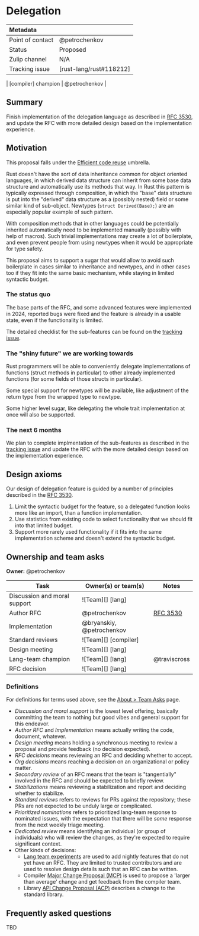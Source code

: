 # Delegation

| Metadata           |                                    |
| :--                | :--                                |
| Point of contact   | @petrochenkov                      |
| Status             | Proposed                           |
| Zulip channel      | N/A                                |
| Tracking issue     | [rust-lang/rust#118212]            |

| [compiler] champion | @petrochenkov |
## Summary

Finish implementation of the delegation language as described in [RFC 3530], and update the RFC
with more detailed design based on the implementation experience.

## Motivation

This proposal falls under the [Efficient code reuse](https://github.com/rust-lang/rfcs/issues/349)
umbrella.

Rust doesn't have the sort of data inheritance common for object oriented languages, in which
derived data structure can inherit from some base data structure and automatically use its methods
that way.
In Rust this pattern is typically expressed through composition, in which the "base" data structure
is put into the "derived" data structure as a (possibly nested) field or some similar kind of
sub-object.
Newtypes (`struct Derived(Base);`) are an especially popular example of such pattern.

With composition methods that in other languages could be potentially inherited automatically need
to be implemented manually (possibly with help of macros).
Such trivial implementations may create a lot of boilerplate, and even prevent people from using
newtypes when it would be appropriate for type safety.

This proposal aims to support a sugar that would allow to avoid such boilerplate in cases
similar to inheritance and newtypes, and in other cases too if they fit into the same basic
mechanism, while staying in limited syntactic budget.

### The status quo

The base parts of the RFC, and some advanced features were implemented in 2024, reported bugs were
fixed and the feature is already in a usable state, even if the functionality is limited.

The detailed checklist for the sub-features can be found on the
[tracking issue](https://github.com/rust-lang/rust/issues/118212).

### The "shiny future" we are working towards

Rust programmers will be able to conveniently delegate implementations of functions (struct methods
in particular) to other already implemented functions (for some fields of those structs in particular).

Some special support for newtypes will be available, like adjustment of the return type from the
wrapped type to newtype.

Some higher level sugar, like delegating the whole trait implementation at once will also be
supported.

### The next 6 months

We plan to complete implmentation of the sub-features as described in the
[tracking issue](https://github.com/rust-lang/rust/issues/118212) and update the RFC with the more
detailed design based on the implementation experience.

## Design axioms

Our design of delegation feature is guided by a number of principles described in the [RFC 3530].

1. Limit the syntactic budget for the feature, so a delegated function looks more like an import,
  than a function implementation.
2. Use statistics from existing code to select functionality that we should fit into that limited
  budget.
3. Support more rarely used functionality if it fits into the same implementation scheme and
doesn't extend the syntactic budget.

## Ownership and team asks

**Owner:** @petrochenkov

| Task                           | Owner(s) or team(s)  | Notes                          |
|--------------------------------|----------------------|--------------------------------|
| Discussion and moral support   | ![Team][] [lang]     |                                |
| Author RFC                     | @petrochenkov        | [RFC 3530]                     |
| Implementation                 | @bryanskiy, @petrochenkov |                           |
| Standard reviews               | ![Team][] [compiler] |                                |
| Design meeting                 | ![Team][] [lang]     |                                |
| Lang-team champion             | ![Team][] [lang]     | @traviscross                   |
| RFC decision                   | ![Team][] [lang]     |                                |

[RFC 3530]: https://github.com/rust-lang/rfcs/pull/3530
[tracking issue]: https://github.com/rust-lang/rust/issues/118212

### Definitions

For definitions for terms used above, see the [About > Team Asks](https://rust-lang.github.io/rust-project-goals/about/team_asks.html) page.

* *Discussion and moral support* is the lowest level offering, basically committing the team to nothing but good vibes and general support for this endeavor.
* *Author RFC* and *Implementation* means actually writing the code, document, whatever.
* *Design meeting* means holding a synchronous meeting to review a proposal and provide feedback (no decision expected).
* *RFC decisions* means reviewing an RFC and deciding whether to accept.
* *Org decisions* means reaching a decision on an organizational or policy matter.
* *Secondary review* of an RFC means that the team is "tangentially" involved in the RFC and should be expected to briefly review.
* *Stabilizations* means reviewing a stabilization and report and deciding whether to stabilize.
* *Standard reviews* refers to reviews for PRs against the repository; these PRs are not expected to be unduly large or complicated.
* *Prioritized nominations* refers to prioritized lang-team response to nominated issues, with the expectation that there will be *some* response from the next weekly triage meeting.
* *Dedicated review* means identifying an individual (or group of individuals) who will review the changes, as they're expected to require significant context.
* Other kinds of decisions:
    * [Lang team experiments](https://lang-team.rust-lang.org/how_to/experiment.html) are used to add nightly features that do not yet have an RFC. They are limited to trusted contributors and are used to resolve design details such that an RFC can be written.
    * Compiler [Major Change Proposal (MCP)](https://forge.rust-lang.org/compiler/mcp.html) is used to propose a 'larger than average' change and get feedback from the compiler team.
    * Library [API Change Proposal (ACP)](https://std-dev-guide.rust-lang.org/development/feature-lifecycle.html) describes a change to the standard library.

## Frequently asked questions

TBD
